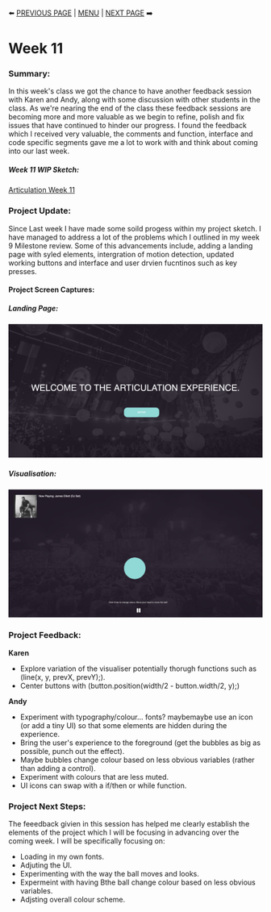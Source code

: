 :arrow_left: [PREVIOUS PAGE](https://github.com/connor-mcnamara/Slave-to-the-algorithm/tree/master/Week%2010 "PREVIOUS PAGE") | [MENU](https://github.com/connor-mcnamara/Slave-to-the-algorithm/blob/master/README.md "MENU")  | [NEXT PAGE](https://github.com/connor-mcnamara/Slave-to-the-algorithm/tree/master/Week%2011 "NEXT PAGE") :arrow_right:
# Week 11

### Summary:
In this week's class we got the chance to have another feedback session with Karen and Andy, along with some discussion with other students in the class. As we're nearing the end of the class these feedback sessions are becoming more and more valuable as we begin to refine, polish and fix issues that have continued to hinder our progress. I found the feedback which I received very valuable, the comments and function, interface and code specific segments gave me a lot to work with and think about coming into our last week.

##### Week 11 WIP Sketch:
[Articulation Week 11](https://connor-mcnamara.github.io/Slave-to-the-algorithm/SketchTest/ "Articulation Week 11")

### Project Update:
Since Last week I have made some soild progess within my project sketch. I have managed to address a lot of the problems which I outlined in my week 9 Milestone review. Some of this advancements include, adding a landing page with syled elements, intergration of motion detection, updated working buttons and interface and user drvien fucntinos such as key presses.

#### Project Screen Captures:

##### Landing Page:
![](Week11Landing.png)

##### Visualisation:
![](Week11vis.png)

### Project Feedback:

**Karen**
* Explore variation of the visualiser potentially thorugh functions such as (line(x, y, prevX, prevY);).
* Center buttons with (button.position(width/2 - button.width/2, y);)

**Andy**
* Experiment with typography/colour... fonts? maybemaybe use an icon (or add a tiny UI) so that some elements are hidden during the experience.
* Bring the user's experience to the foreground (get the bubbles as big as possible, punch out the effect). 
* Maybe bubbles change colour based on less obvious variables (rather than adding a control). 
* Experiment with colours that are less muted. 
* UI icons can swap with a if/then or while function.
 
 
### Project Next Steps: 
The feeedback givien in this session has helped me clearly establish the elements of the project which I will be focusing in advancing over the coming week. I will be specifically focusing on: 

* Loading in my own fonts.
* Adjuting the UI.
* Experimenting with the way the ball moves and looks. 
* Expermeint with having Bthe ball change colour based on less obvious variables.
* Adjsting overall colour scheme. 
